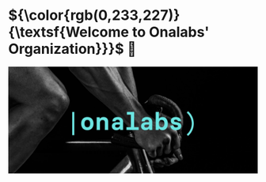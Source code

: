 # ${\color{rgb(0,233,227)}{\textsf{Welcome to Onalabs' Organization}}}\$ 🙌

![onalabs_banner](onalabs_banner.jpg)
